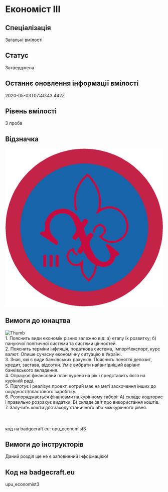 # Економіст ІІІ

## Спеціалізація

Загальні вмілості

## Статус

Затверджена

## Останнє оновлення інформації вмілості

2020-05-03T07:40:43.442Z

## Рівень вмілості

3 проба

## Відзначка

![Відзначка](../images/Ekonomist_III/_____________.jpg)

## Вимоги до юнацтва

<img alt="Thumb              " src="/uploads/textareas/bootsy/image/152/small______________.jpg"><br>1. Пояснить види економік різних залежно від: а) етапу їх розвитку; б) пануючої політичної системи та системи цінностей.<br>2. Пояснить терміни інфляція, податкова система, імпорт\експорт, курс валют. Опише сучасну економічну ситуацію в Україні.<br>3. Знає, які є види банківських рахунків. Пояснить поняття депозит, кредит, застава, відсотки. Уміє вибрати найвигідніший варіант банківського вкладення.<br>4. Опрацює фінансовий план куреня на рік і представить його на курінній раді.<br>5. Підготує і реалізує проект, котрий має на меті заохочення інших до ощадності\пластового заробітку.<br>6. Розпоряджається фінансами на курінному таборі: А) складе кошторис і правильно розрахує видатки; Б) складе звіт про використання коштів.<br>7. Залучить кошти для заходу станичного або міжкурінного рівня.<br><br><br><br>код на badgecraft.eu: upu_economist3<br>

## Вимоги до інструкторів

Даний розділ ще не є заповнений інформацією!

## Код на badgecraft.eu

upu_economist3